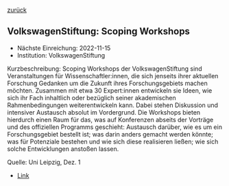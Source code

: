 [zurück](/funding/)

## VolkswagenStiftung: Scoping Workshops

* Nächste Einreichung: 2022-11-15
* Institution: VolkswagenStiftung

Kurzbeschreibung: Scoping Workshops der VolkswagenStiftung sind Veranstaltungen für Wissenschaftler:innen, die sich jenseits ihrer aktuellen Forschung Gedanken um die Zukunft ihres Forschungsgebiets machen möchten. Zusammen mit etwa 30 Expert:innen entwickeln sie Ideen, wie sich ihr Fach inhaltlich oder bezüglich seiner akademischen Rahmenbedingungen weiterentwickeln kann. Dabei stehen Diskussion und intensiver Austausch absolut im Vordergrund. Die Workshops bieten hierdurch einen Raum für das, was auf Konferenzen abseits der Vorträge und des offiziellen Programms geschieht: Austausch darüber, wie es um ein Forschungsgebiet bestellt ist; was darin anders gemacht werden könnte; was für Potenziale bestehen und wie sich diese realisieren ließen; wie sich solche Entwicklungen anstoßen lassen.

Quelle: Uni Leipzig, Dez. 1

* [Link](https://www.volkswagenstiftung.de/unsere-foerderung/unser-foerderangebot-im-ueberblick/scoping-workshops)